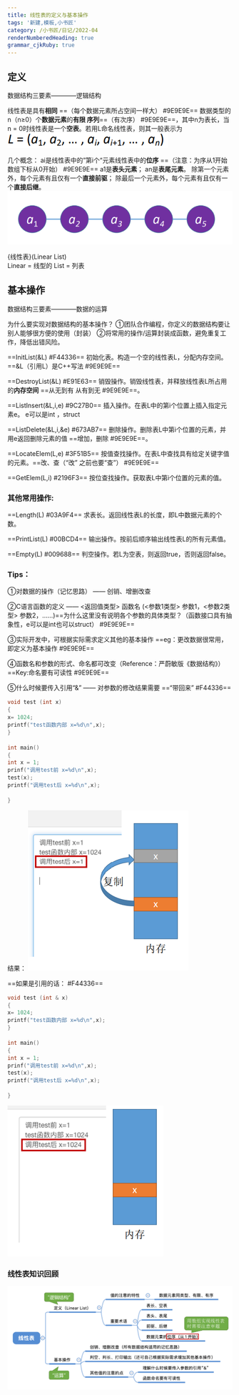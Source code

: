 ```yaml
---
title: 线性表的定义与基本操作
tags: '新建,模板,小书匠'
category: /小书匠/日记/2022-04
renderNumberedHeading: true
grammar_cjkRuby: true
---
```


## 定义
数据结构三要素————逻辑结构

线性表是具有**相同** ==（每个数据元素所占空间一样大） #9E9E9E== 数据类型的n（n≥0）个**数据元素**的**有限 序列**==（有次序） #9E9E9E==，其中n为表长，当n = 0时线性表是一个**空表**。若用L命名线性表，则其一般表示为
![enter description here](./images/1648105943610.png)

几个概念：
ai是线性表中的”第i个“元素线性表中的**位序** ==（注意：为序从1开始数组下标从0开始） #9E9E9E==
a1是**表头元素**；
an是**表尾元素**。
除第一个元素外，每个元素有且仅有一个**直接前驱**；
除最后一个元素外，每个元素有且仅有一个**直接后继**。
![enter description here](./images/1648132283972.png)


{线性表}(Linear List)  
Linear = 线型的
List = 列表






## 基本操作
数据结构三要素————数据的运算

为什么要实现对数据结构的基本操作？
①团队合作编程，你定义的数据结构要让别人能够很方便的使用（封装）
②将常用的操作/运算封装成函数，避免重复工作，降低出错风险。

==InitList(&L) #F44336== 
初始化表。构造一个空的线性表L，分配内存空间。==&L（引用L）是C++写法 #9E9E9E==

==DestroyList(&L) #E91E63==
销毁操作。销毁线性表，并释放线性表L所占用的**内存空间** ==从无到有
从有到无 #9E9E9E==。

==ListInsert(&L,i,e) #9C27B0==
插入操作。在表L中的第i个位置上插入指定元素e。 e可以是int ，struct

==ListDelete(&L,i,&e) #673AB7==
删除操作。删除表L中第i个位置的元素，并用e返回删除元素的值 ==增加，删除 #9E9E9E==。

==LocateElem(L,e) #3F51B5==
按值查找操作。在表L中查找具有给定关键字值的元素。==改、查（“改”
之前也要“查”） #9E9E9E==

==GetElem(L,i) #2196F3==
按位查找操作。获取表L中第i个位置的元素的值。

<h3>其他常用操作:</h3>
==Length(L) #03A9F4==
求表长。返回线性表L的长度，即L中数据元素的个数。

==PrintList(L) #00BCD4==
输出操作。按前后顺序输出线性表L的所有元素值。

==Empty(L) #009688==
判空操作。若L为空表，则返回true，否则返回false。

<h3>Tips：</h3>
①对数据的操作（记忆思路） —— 创销、增删改查

②C语言函数的定义 —— <返回值类型> 函数名 (<参数1类型> 参数1，<参数2类型> 参数2，……)==为什么这里没有说明各个参数的具体类型？（函数接口具有抽象性，e可以是int也可以struct） #9E9E9E==

③实际开发中，可根据实际需求定义其他的基本操作  ==eg：更改数据很常用，即定义为基本操作 #9E9E9E==

④函数名和参数的形式、命名都可改变（Reference：严蔚敏版《数据结构》）==Key:命名要有可读性 #9E9E9E==

⑤什么时候要传入引用“&” —— 对参数的修改结果需要 ==“带回来” #F44336==  <i class="fas fa-dollar-sign"></i>

``` c
void test (int x)
{
x= 1024;
printf("test函数内部 x=%d\n",x);
}

int main()
{
int x = 1;
prinf("调用test前 x=%d\n",x);
test(x);
printf("调用test后 x=%d\n",x);

}
```
结果：
![enter description here](./images/1648216307655.png)

==如果是引用的话： #F44336==
``` c
void test (int & x)
{
x= 1024;
printf("test函数内部 x=%d\n",x);
}

int main()
{
int x = 1;
prinf("调用test前 x=%d\n",x);
test(x);
printf("调用test后 x=%d\n",x);

}
```
![enter description here](./images/1648216350592.png)
 

### 线性表知识回顾

![知识回顾1](./images/1648216525957.png)

